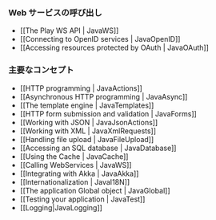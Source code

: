 <!--- Copyright (C) 2009-2013 Typesafe Inc. <http://www.typesafe.com> -->
<!--
### Calling WebServices
-->
### Web サービスの呼び出し

- [[The Play WS API  | JavaWS]]
- [[Connecting to OpenID services | JavaOpenID]]
- [[Accessing resources protected by OAuth | JavaOAuth]]

<!--
### Main concepts
-->
### 主要なコンセプト

- [[HTTP programming | JavaActions]]
- [[Asynchronous HTTP programming | JavaAsync]]
- [[The template engine | JavaTemplates]]
- [[HTTP form submission and validation | JavaForms]]
- [[Working with JSON | JavaJsonActions]]
- [[Working with XML | JavaXmlRequests]]
- [[Handling file upload | JavaFileUpload]]
- [[Accessing an SQL database | JavaDatabase]]
- [[Using the Cache | JavaCache]]
- [[Calling WebServices | JavaWS]]
- [[Integrating with Akka | JavaAkka]]
- [[Internationalization | JavaI18N]]
- [[The application Global object | JavaGlobal]]
- [[Testing your application | JavaTest]]
- [[Logging|JavaLogging]]
